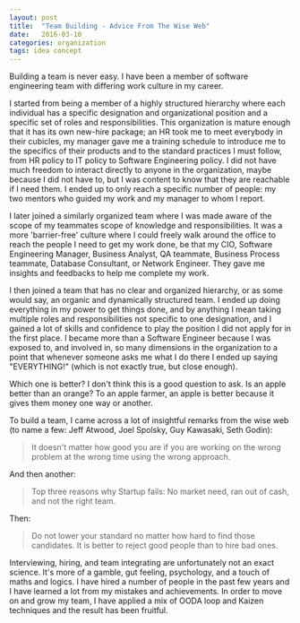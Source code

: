 ```yaml
---
layout: post
title:  "Team Building - Advice From The Wise Web"
date:   2016-03-10 
categories: organization 
tags: idea concept
---
```


Building a team is never easy. I have been a member of software engineering team with differing work culture in my career. 

I started from being a member of a highly structured hierarchy where each individual has a specific designation and organizational position and a specific set of roles and responsibilities. This organization is mature enough that it has its own new-hire package; an HR took me to meet everybody in their cubicles, my manager gave me a training schedule to introduce me to the specifics of their products and to the standard practices I must follow, from HR policy to IT policy to Software Engineering policy. I did not have much freedom to interact directly to anyone in the organization, maybe because I did not have to, but I was content to know that they are reachable if I need them. I ended up to only reach a specific number of people: my two mentors who guided my work and my manager to whom I report. 

I later joined a similarly organized team where I was made aware of the scope of my teammates scope of knowledge and responsibilities. It was a more 'barrier-free' culture where I could freely walk around the office to reach the people I need to get my work done, be that my CIO, Software Engineering Manager, Business Analyst, QA teammate, Business Process teammate, Database Consultant, or Network Engineer. They gave me insights and feedbacks to help me complete my work.

I then joined a team that has no clear and organized hierarchy, or as some would say, an organic and dynamically structured team. I ended up doing everything in my power to get things done, and by anything I mean taking multiple roles and responsibilities not specific to one designation, and I gained a lot of skills and confidence to play the position I did not apply for in the first place. I became more than a Software Engineer because I was exposed to, and involved in, so many dimensions in the organization to a point that whenever someone asks me what I do there I ended up saying "EVERYTHING!" (which is not exactly true, but close enough).

Which one is better? I don't think this is a good question to ask. Is an apple better than an orange? To an apple farmer, an apple is better because it gives them money one way or another.

To build a team, I came across a lot of insightful remarks from the wise web (to name a few: Jeff Atwood, Joel Spolsky, Guy Kawasaki, Seth Godin):

> It doesn't matter how good you are if you are working on the wrong problem at the wrong time using the wrong approach.

And then another:

> Top three reasons why Startup fails: No market need, ran out of cash, and not the right team.

Then:

> Do not lower your standard no matter how hard to find those candidates. It is better to reject good people than to hire bad ones.

Interviewing, hiring, and team integrating are unfortunately not an exact science. It's more of a gamble, gut feeling, psychology, and a touch of maths and logics. I have hired a number of people in the past few years and I have learned a lot from my mistakes and achievements. In order to move on and grow my team, I have applied a mix of OODA loop and Kaizen techniques and the result has been fruitful.

